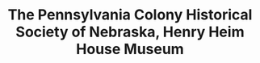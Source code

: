 ---
layout: repo
title: "The Pennsylvania Colony Historical Society of Nebraska, Henry Heim House Museum"
id: 11539
permalink: repos/11539/
---